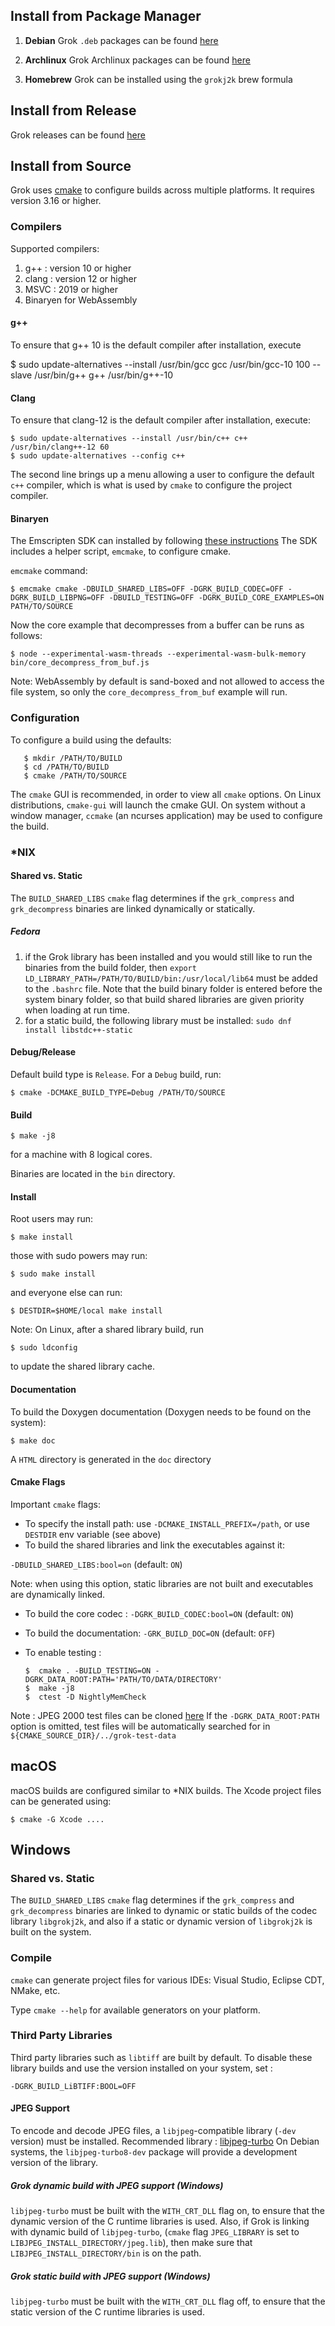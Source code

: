 ## Install from Package Manager

1. **Debian** Grok `.deb` packages can be found [here](https://tracker.debian.org/pkg/libgrokj2k)

1. **Archlinux** Grok Archlinux packages can be found [here](https://aur.archlinux.org/packages/grok-jpeg2000/)

1. **Homebrew** Grok can be installed using the `grokj2k` brew formula

## Install from Release

Grok releases can be found [here](https://github.com/GrokImageCompression/grok/releases)

## Install from Source

Grok uses [cmake](www.cmake.org) to configure builds across multiple platforms.
It requires version 3.16 or higher.

### Compilers

Supported compilers:

1. g++ : version 10 or higher
1. clang : version 12 or higher
1. MSVC : 2019 or higher
1. Binaryen for WebAssembly

#### g++

To ensure that g++ 10 is the default compiler after installation, execute

$ sudo update-alternatives --install /usr/bin/gcc gcc /usr/bin/gcc-10 100 --slave /usr/bin/g++ g++ /usr/bin/g++-10

#### Clang

To ensure that clang-12 is the default compiler after installation, execute:

```
$ sudo update-alternatives --install /usr/bin/c++ c++ /usr/bin/clang++-12 60
$ sudo update-alternatives --config c++
```

The second line brings up a menu allowing a user to configure the default `c++` compiler, which is
what is used by `cmake` to configure the project compiler.

#### Binaryen

The Emscripten SDK can installed by following [these instructions](https://emscripten.org/docs/getting_started/downloads.html)
The SDK includes a helper script, `emcmake`, to configure cmake.

`emcmake` command:

`$ emcmake cmake -DBUILD_SHARED_LIBS=OFF -DGRK_BUILD_CODEC=OFF -DGRK_BUILD_LIBPNG=OFF -DBUILD_TESTING=OFF -DGRK_BUILD_CORE_EXAMPLES=ON  PATH/TO/SOURCE`

Now the core example that decompresses from a buffer can be runs as follows:

`$ node --experimental-wasm-threads --experimental-wasm-bulk-memory bin/core_decompress_from_buf.js`

Note: WebAssembly by default is sand-boxed and not allowed to access the file system, so
only the `core_decompress_from_buf` example will run.

### Configuration

To configure a build using the defaults:

```
   $ mkdir /PATH/TO/BUILD
   $ cd /PATH/TO/BUILD
   $ cmake /PATH/TO/SOURCE
```

The `cmake` GUI is recommended, in order to view all `cmake` options.
On Linux distributions, `cmake-gui` will launch the cmake GUI.
On system without a window manager, `ccmake` (an ncurses application)
may be used to configure the build.


### *NIX

#### Shared vs. Static

The `BUILD_SHARED_LIBS` `cmake` flag determines if the `grk_compress`
and `grk_decompress` binaries are linked dynamically or statically.


##### Fedora

1. if the Grok library has been installed and you would still like to run the binaries
from the build folder, then
`export LD_LIBRARY_PATH=/PATH/TO/BUILD/bin:/usr/local/lib64`
must be added to the `.bashrc` file. Note that the build binary folder is
entered before the system binary folder, so that build shared libraries
are given priority when loading at run time.
1. for a static build, the following library must be installed:
`sudo dnf install libstdc++-static`

#### Debug/Release

Default build type is `Release`. For a `Debug` build, run:

`$ cmake -DCMAKE_BUILD_TYPE=Debug /PATH/TO/SOURCE`

#### Build

`$ make -j8`

for a machine with 8 logical cores.

Binaries are located in the `bin` directory.

#### Install

Root users may run:

`$ make install`

those with sudo powers may run:

`$ sudo make install`

and everyone else can run:

`$ DESTDIR=$HOME/local make install`

Note: On Linux, after a shared library build, run

`$ sudo ldconfig`

to update the shared library cache.

#### Documentation

To build the Doxygen documentation (Doxygen needs to be found on the system):

`$ make doc`

A `HTML` directory is generated in the `doc` directory

#### Cmake Flags

Important `cmake` flags:

* To specify the install path: use `-DCMAKE_INSTALL_PREFIX=/path`, or use `DESTDIR` env variable (see above)
* To build the shared libraries and link the executables against it:

 `-DBUILD_SHARED_LIBS:bool=on` (default: `ON`)

  Note: when using this option, static libraries are not built and executables are dynamically linked.
* To build the core codec : `-DGRK_BUILD_CODEC:bool=ON` (default: `ON`)
* To build the documentation: `-GRK_BUILD_DOC=ON` (default: `OFF`)
* To enable testing :

      $  cmake . -BUILD_TESTING=ON -DGRK_DATA_ROOT:PATH='PATH/TO/DATA/DIRECTORY'
      $  make -j8
      $  ctest -D NightlyMemCheck

Note : JPEG 2000 test files can be cloned
[here](https://github.com/GrokImageCompression/grok-test-data.git)
If the `-DGRK_DATA_ROOT:PATH` option is omitted,
test files will be automatically searched for in
`${CMAKE_SOURCE_DIR}/../grok-test-data`


## macOS

macOS builds are configured similar to *NIX builds.
The Xcode project files can be generated using:

`$ cmake -G Xcode ....`


## Windows

### Shared vs. Static

The `BUILD_SHARED_LIBS` `cmake` flag determines if the `grk_compress` and `grk_decompress`
binaries are linked to dynamic or static builds of the codec library `libgrokj2k`,
and also if a static or dynamic version of `libgrokj2k` is built on the system.


### Compile

`cmake` can generate project files for various IDEs: Visual Studio, Eclipse CDT, NMake, etc.

Type `cmake --help` for available generators on your platform.

### Third Party Libraries

Third party libraries such as `libtiff` are built by default. To disable
these library builds and use the version installed on your system, set :

  `-DGRK_BUILD_LiBTIFF:BOOL=OFF`

#### JPEG Support

To encode and decode JPEG files, a `libjpeg`-compatible library
(`-dev` version) must be installed.
Recommended library : [libjpeg-turbo](https://github.com/libjpeg-turbo/libjpeg-turbo)
On Debian systems, the `libjpeg-turbo8-dev` package will provide a development
version of the library.

##### Grok dynamic build with JPEG support (Windows)

`libjpeg-turbo` must be built with the `WITH_CRT_DLL` flag on, to ensure that the dynamic version of the C runtime libraries is used. Also, if Grok is linking with dynamic build of `libjpeg-turbo`, (`cmake` flag `JPEG_LIBRARY` is set to `LIBJPEG_INSTALL_DIRECTORY/jpeg.lib`), then make sure that `LIBJPEG_INSTALL_DIRECTORY/bin` is on the path.

##### Grok static build with JPEG support (Windows)

`libjpeg-turbo` must be built with the `WITH_CRT_DLL` flag off, to ensure that the static version of the C runtime libraries is used.
